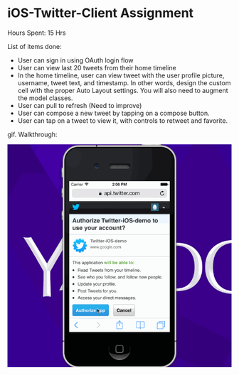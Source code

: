 iOS-Twitter-Client Assignment
===============

Hours Spent: 15 Hrs

List of items done:

- User can sign in using OAuth login flow
- User can view last 20 tweets from their home timeline
- In the home timeline, user can view tweet with the user profile picture, username, tweet text, and timestamp.  In other words, design the custom cell with the proper Auto Layout settings.  You will also need to augment the model classes.
- User can pull to refresh (Need to improve)
- User can compose a new tweet by tapping on a compose button.
- User can tap on a tweet to view it, with controls to retweet and favorite.

gif. Walkthrough: 

![GitHub Logo](/record-1.gif)

